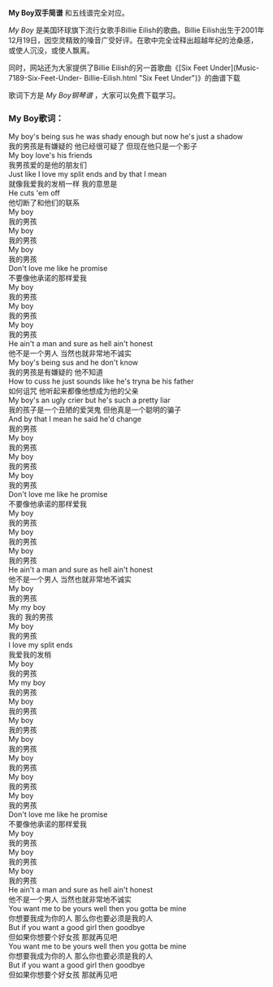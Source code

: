 

**My Boy双手简谱** 和五线谱完全对应。

_My Boy_ 是美国环球旗下流行女歌手Billie Eilish的歌曲。Billie
Eilish出生于2001年12月19日，因空灵精致的嗓音广受好评。在歌中完全诠释出超越年纪的沧桑感，或使人沉没，或使人飘离。

同时，网站还为大家提供了Billie Eilish的另一首歌曲《[Six Feet Under](Music-7189-Six-Feet-Under-
Billie-Eilish.html "Six Feet Under")》的曲谱下载

歌词下方是 _My Boy钢琴谱_ ，大家可以免费下载学习。

### My Boy歌词：

My boy's being sus he was shady enough but now he's just a shadow  
我的男孩是有嫌疑的 他已经很可疑了 但现在他只是一个影子  
My boy love's his friends  
我男孩爱的是他的朋友们  
Just like I love my split ends and by that I mean  
就像我爱我的发梢一样 我的意思是  
He cuts 'em off  
他切断了和他们的联系  
My boy  
我的男孩  
My boy  
我的男孩  
My boy  
我的男孩  
Don't love me like he promise  
不要像他承诺的那样爱我  
My boy  
我的男孩  
My boy  
我的男孩  
My boy  
我的男孩  
He ain't a man and sure as hell ain't honest  
他不是一个男人 当然也就非常地不诚实  
My boy's being sus and he don't know  
我的男孩是有嫌疑的 他不知道  
How to cuss he just sounds like he's tryna be his father  
如何诅咒 他听起来都像他想成为他的父亲  
My boy's an ugly crier but he's such a pretty liar  
我的孩子是一个丑陋的爱哭鬼 但他真是一个聪明的骗子  
And by that I mean he said he'd change  
我的男孩  
My boy  
我的男孩  
My boy  
我的男孩  
My boy  
我的男孩  
Don't love me like he promise  
不要像他承诺的那样爱我  
My boy  
我的男孩  
My boy  
我的男孩  
My boy  
我的男孩  
He ain't a man and sure as hell ain't honest  
他不是一个男人 当然也就非常地不诚实  
My boy  
我的男孩  
My my boy  
我的 我的男孩  
My boy  
我的男孩  
I love my split ends  
我爱我的发梢  
My boy  
我的男孩  
My my boy  
我的男孩  
My boy  
我的男孩  
My boy  
我的男孩  
My boy  
我的男孩  
My boy  
我的男孩  
My boy  
我的男孩  
My boy  
我的男孩  
Don't love me like he promise  
不要像他承诺的那样爱我  
My boy  
我的男孩  
My boy  
我的男孩  
My boy  
我的男孩  
He ain't a man and sure as hell ain't honest  
他不是一个男人 当然也就非常地不诚实  
You want me to be yours well then you gotta be mine  
你想要我成为你的人 那么你也要必须是我的人  
But if you want a good girl then goodbye  
但如果你想要个好女孩 那就再见吧  
You want me to be yours well then you gotta be mine  
你想要我成为你的人 那么你也要必须是我的人  
But if you want a good girl then goodbye  
但如果你想要个好女孩 那就再见吧

